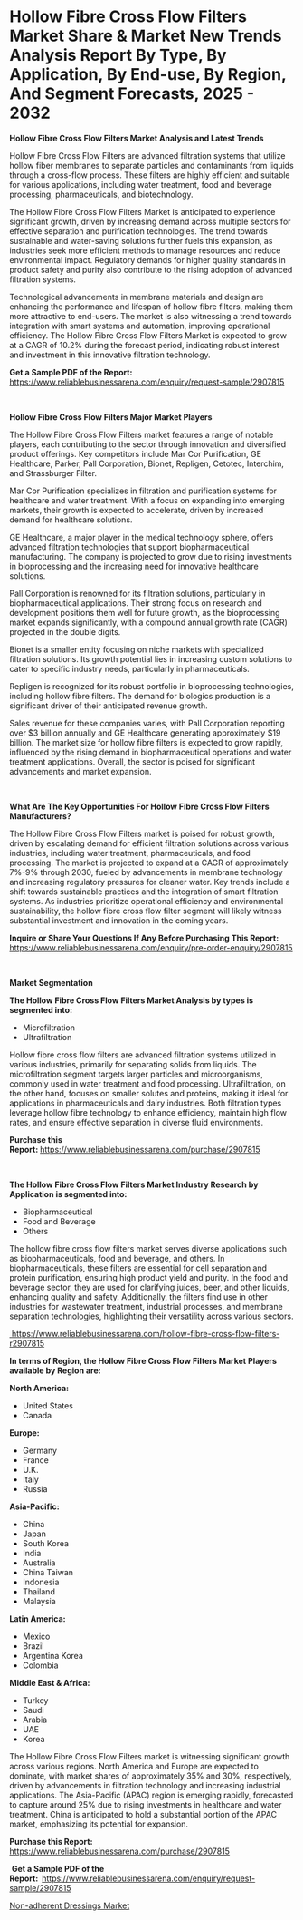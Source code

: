 <p><h1>Hollow Fibre Cross Flow Filters Market Share & Market New Trends Analysis Report By Type, By Application, By End-use, By Region, And Segment Forecasts, 2025 - 2032</h1></p><p><strong>Hollow Fibre Cross Flow Filters Market Analysis and Latest Trends</strong></p>
<p><p>Hollow Fibre Cross Flow Filters are advanced filtration systems that utilize hollow fiber membranes to separate particles and contaminants from liquids through a cross-flow process. These filters are highly efficient and suitable for various applications, including water treatment, food and beverage processing, pharmaceuticals, and biotechnology.</p><p>The Hollow Fibre Cross Flow Filters Market is anticipated to experience significant growth, driven by increasing demand across multiple sectors for effective separation and purification technologies. The trend towards sustainable and water-saving solutions further fuels this expansion, as industries seek more efficient methods to manage resources and reduce environmental impact. Regulatory demands for higher quality standards in product safety and purity also contribute to the rising adoption of advanced filtration systems.</p><p>Technological advancements in membrane materials and design are enhancing the performance and lifespan of hollow fibre filters, making them more attractive to end-users. The market is also witnessing a trend towards integration with smart systems and automation, improving operational efficiency. The Hollow Fibre Cross Flow Filters Market is expected to grow at a CAGR of 10.2% during the forecast period, indicating robust interest and investment in this innovative filtration technology.</p></p>
<p><strong>Get a Sample PDF of the Report:&nbsp;</strong> <a href="https://www.reliablebusinessarena.com/enquiry/request-sample/2907815?utm_campaign=2488&utm_medium=2&utm_source=Github&utm_content=ia&utm_term=12032025&utm_id=hollow-fibre-cross-flow-filters">https://www.reliablebusinessarena.com/enquiry/request-sample/2907815</a></p>
<p>&nbsp;</p>
<p><strong>Hollow Fibre Cross Flow Filters Major Market Players</strong></p>
<p><p>The Hollow Fibre Cross Flow Filters market features a range of notable players, each contributing to the sector through innovation and diversified product offerings. Key competitors include Mar Cor Purification, GE Healthcare, Parker, Pall Corporation, Bionet, Repligen, Cetotec, Interchim, and Strassburger Filter. </p><p>Mar Cor Purification specializes in filtration and purification systems for healthcare and water treatment. With a focus on expanding into emerging markets, their growth is expected to accelerate, driven by increased demand for healthcare solutions.</p><p>GE Healthcare, a major player in the medical technology sphere, offers advanced filtration technologies that support biopharmaceutical manufacturing. The company is projected to grow due to rising investments in bioprocessing and the increasing need for innovative healthcare solutions.</p><p>Pall Corporation is renowned for its filtration solutions, particularly in biopharmaceutical applications. Their strong focus on research and development positions them well for future growth, as the bioprocessing market expands significantly, with a compound annual growth rate (CAGR) projected in the double digits.</p><p>Bionet is a smaller entity focusing on niche markets with specialized filtration solutions. Its growth potential lies in increasing custom solutions to cater to specific industry needs, particularly in pharmaceuticals.</p><p>Repligen is recognized for its robust portfolio in bioprocessing technologies, including hollow fibre filters. The demand for biologics production is a significant driver of their anticipated revenue growth.</p><p>Sales revenue for these companies varies, with Pall Corporation reporting over $3 billion annually and GE Healthcare generating approximately $19 billion. The market size for hollow fibre filters is expected to grow rapidly, influenced by the rising demand in biopharmaceutical operations and water treatment applications. Overall, the sector is poised for significant advancements and market expansion.</p></p>
<p>&nbsp;</p>
<p><strong>What Are The Key Opportunities For Hollow Fibre Cross Flow Filters Manufacturers?</strong></p>
<p><p>The Hollow Fibre Cross Flow Filters market is poised for robust growth, driven by escalating demand for efficient filtration solutions across various industries, including water treatment, pharmaceuticals, and food processing. The market is projected to expand at a CAGR of approximately 7%-9% through 2030, fueled by advancements in membrane technology and increasing regulatory pressures for cleaner water. Key trends include a shift towards sustainable practices and the integration of smart filtration systems. As industries prioritize operational efficiency and environmental sustainability, the hollow fibre cross flow filter segment will likely witness substantial investment and innovation in the coming years.</p></p>
<p><strong>Inquire or Share Your Questions If Any Before Purchasing This Report:</strong> <a href="https://www.reliablebusinessarena.com/enquiry/pre-order-enquiry/2907815?utm_campaign=2488&utm_medium=2&utm_source=Github&utm_content=ia&utm_term=12032025&utm_id=hollow-fibre-cross-flow-filters">https://www.reliablebusinessarena.com/enquiry/pre-order-enquiry/2907815</a></p>
<p>&nbsp;</p>
<p><strong>Market Segmentation</strong></p>
<p><strong>The Hollow Fibre Cross Flow Filters Market Analysis by types is segmented into:</strong></p>
<p><ul><li>Microfiltration</li><li>Ultrafiltration</li></ul></p>
<p><p>Hollow fibre cross flow filters are advanced filtration systems utilized in various industries, primarily for separating solids from liquids. The microfiltration segment targets larger particles and microorganisms, commonly used in water treatment and food processing. Ultrafiltration, on the other hand, focuses on smaller solutes and proteins, making it ideal for applications in pharmaceuticals and dairy industries. Both filtration types leverage hollow fibre technology to enhance efficiency, maintain high flow rates, and ensure effective separation in diverse fluid environments.</p></p>
<p><strong>Purchase this Report:&nbsp;</strong><a href="https://www.reliablebusinessarena.com/purchase/2907815?utm_campaign=2488&utm_medium=2&utm_source=Github&utm_content=ia&utm_term=12032025&utm_id=hollow-fibre-cross-flow-filters">https://www.reliablebusinessarena.com/purchase/2907815</a></p>
<p>&nbsp;</p>
<p><strong>The Hollow Fibre Cross Flow Filters Market Industry Research by Application is segmented into:</strong></p>
<p><ul><li>Biopharmaceutical</li><li>Food and Beverage</li><li>Others</li></ul></p>
<p><p>The hollow fibre cross flow filters market serves diverse applications such as biopharmaceuticals, food and beverage, and others. In biopharmaceuticals, these filters are essential for cell separation and protein purification, ensuring high product yield and purity. In the food and beverage sector, they are used for clarifying juices, beer, and other liquids, enhancing quality and safety. Additionally, the filters find use in other industries for wastewater treatment, industrial processes, and membrane separation technologies, highlighting their versatility across various sectors.</p></p>
<p><a href="https://www.reliablebusinessarena.com/hollow-fibre-cross-flow-filters-r2907815?utm_campaign=2488&utm_medium=2&utm_source=Github&utm_content=ia&utm_term=12032025&utm_id=hollow-fibre-cross-flow-filters">&nbsp;https://www.reliablebusinessarena.com/hollow-fibre-cross-flow-filters-r2907815</a></p>
<p><strong>In terms of Region, the Hollow Fibre Cross Flow Filters Market Players available by Region are:</strong></p>
<p>
    <p> <strong> North America: </strong>
        <ul>
            <li>United States</li>
            <li>Canada</li>
        </ul>
        </p> 
    <p> <strong> Europe: </strong>
        <ul>
            <li>Germany</li>
            <li>France</li>
            <li>U.K.</li>
            <li>Italy</li>
            <li>Russia</li>
        </ul>
        </p> 
    <p> <strong> Asia-Pacific: </strong>
        <ul>
            <li>China</li>
            <li>Japan</li>
            <li>South Korea</li>
            <li>India</li>
            <li>Australia</li>
            <li>China Taiwan</li>
            <li>Indonesia</li>
            <li>Thailand</li>
            <li>Malaysia</li>
        </ul>
        </p> 
    <p> <strong> Latin America: </strong>
        <ul>
            <li>Mexico</li>
            <li>Brazil</li>
            <li>Argentina Korea</li>
            <li>Colombia</li>
        </ul>
        </p> 
    <p> <strong> Middle East & Africa: </strong>
        <ul>
            <li>Turkey</li>
            <li>Saudi</li>
            <li>Arabia</li>
            <li>UAE</li>
            <li>Korea</li>
        </ul>
    </p>
    </p>
<p><p>The Hollow Fibre Cross Flow Filters market is witnessing significant growth across various regions. North America and Europe are expected to dominate, with market shares of approximately 35% and 30%, respectively, driven by advancements in filtration technology and increasing industrial applications. The Asia-Pacific (APAC) region is emerging rapidly, forecasted to capture around 25% due to rising investments in healthcare and water treatment. China is anticipated to hold a substantial portion of the APAC market, emphasizing its potential for expansion.</p></p>
<p><strong>Purchase this Report: </strong><a href="https://www.reliablebusinessarena.com/purchase/2907815?utm_campaign=2488&utm_medium=2&utm_source=Github&utm_content=ia&utm_term=12032025&utm_id=hollow-fibre-cross-flow-filters">https://www.reliablebusinessarena.com/purchase/2907815</a></p>
<p>&nbsp;<strong>Get a Sample PDF of the Report:&nbsp;&nbsp;</strong><a href="https://www.reliablebusinessarena.com/enquiry/request-sample/2907815?utm_campaign=2488&utm_medium=2&utm_source=Github&utm_content=ia&utm_term=12032025&utm_id=hollow-fibre-cross-flow-filters">https://www.reliablebusinessarena.com/enquiry/request-sample/2907815</a></p>
<p><strong></strong></p>
<p><p><a href="https://github.com/fontshatintj/Market-Research-Report-List-1/blob/main/non-adherent-dressings-market.md?utm_campaign=2488&utm_medium=2&utm_source=Github&utm_content=ia&utm_term=12032025&utm_id=hollow-fibre-cross-flow-filters">Non-adherent Dressings Market</a></p></p>